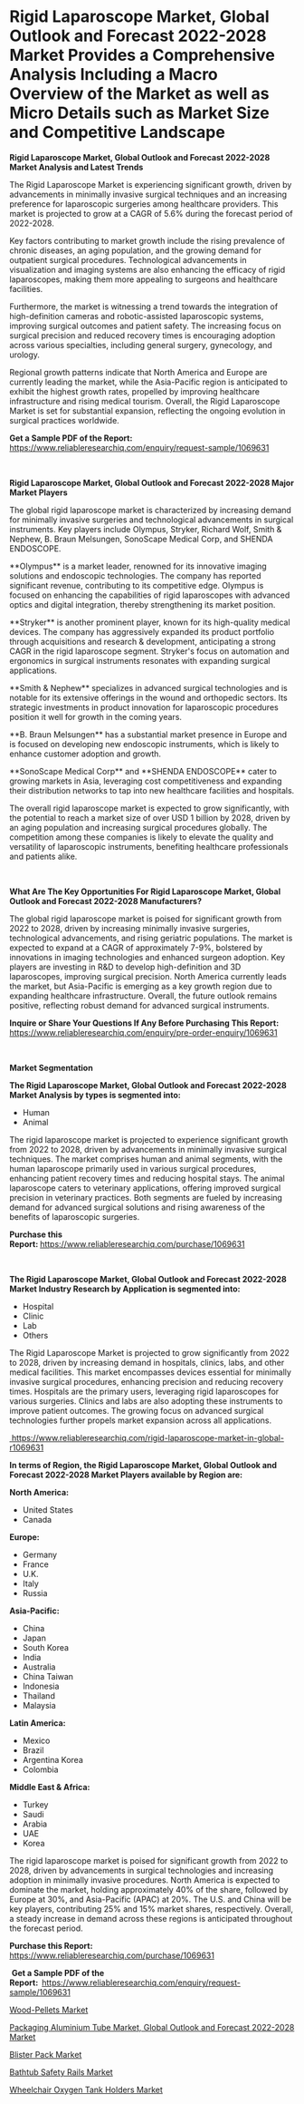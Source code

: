 <p><h1>Rigid Laparoscope Market, Global Outlook and Forecast 2022-2028 Market Provides a Comprehensive Analysis Including a Macro Overview of the Market as well as Micro Details such as Market Size and Competitive Landscape</h1></p><p><strong>Rigid Laparoscope Market, Global Outlook and Forecast 2022-2028 Market Analysis and Latest Trends</strong></p>
<p><p>The Rigid Laparoscope Market is experiencing significant growth, driven by advancements in minimally invasive surgical techniques and an increasing preference for laparoscopic surgeries among healthcare providers. This market is projected to grow at a CAGR of 5.6% during the forecast period of 2022-2028. </p><p>Key factors contributing to market growth include the rising prevalence of chronic diseases, an aging population, and the growing demand for outpatient surgical procedures. Technological advancements in visualization and imaging systems are also enhancing the efficacy of rigid laparoscopes, making them more appealing to surgeons and healthcare facilities.</p><p>Furthermore, the market is witnessing a trend towards the integration of high-definition cameras and robotic-assisted laparoscopic systems, improving surgical outcomes and patient safety. The increasing focus on surgical precision and reduced recovery times is encouraging adoption across various specialties, including general surgery, gynecology, and urology.</p><p>Regional growth patterns indicate that North America and Europe are currently leading the market, while the Asia-Pacific region is anticipated to exhibit the highest growth rates, propelled by improving healthcare infrastructure and rising medical tourism. Overall, the Rigid Laparoscope Market is set for substantial expansion, reflecting the ongoing evolution in surgical practices worldwide.</p></p>
<p><strong>Get a Sample PDF of the Report:&nbsp;</strong> <a href="https://www.reliableresearchiq.com/enquiry/request-sample/1069631">https://www.reliableresearchiq.com/enquiry/request-sample/1069631</a></p>
<p>&nbsp;</p>
<p><strong>Rigid Laparoscope Market, Global Outlook and Forecast 2022-2028 Major Market Players</strong></p>
<p><p>The global rigid laparoscope market is characterized by increasing demand for minimally invasive surgeries and technological advancements in surgical instruments. Key players include Olympus, Stryker, Richard Wolf, Smith & Nephew, B. Braun Melsungen, SonoScape Medical Corp, and SHENDA ENDOSCOPE.</p><p>**Olympus** is a market leader, renowned for its innovative imaging solutions and endoscopic technologies. The company has reported significant revenue, contributing to its competitive edge. Olympus is focused on enhancing the capabilities of rigid laparoscopes with advanced optics and digital integration, thereby strengthening its market position.</p><p>**Stryker** is another prominent player, known for its high-quality medical devices. The company has aggressively expanded its product portfolio through acquisitions and research & development, anticipating a strong CAGR in the rigid laparoscope segment. Stryker's focus on automation and ergonomics in surgical instruments resonates with expanding surgical applications.</p><p>**Smith & Nephew** specializes in advanced surgical technologies and is notable for its extensive offerings in the wound and orthopedic sectors. Its strategic investments in product innovation for laparoscopic procedures position it well for growth in the coming years.</p><p>**B. Braun Melsungen** has a substantial market presence in Europe and is focused on developing new endoscopic instruments, which is likely to enhance customer adoption and growth.</p><p>**SonoScape Medical Corp** and **SHENDA ENDOSCOPE** cater to growing markets in Asia, leveraging cost competitiveness and expanding their distribution networks to tap into new healthcare facilities and hospitals.</p><p>The overall rigid laparoscope market is expected to grow significantly, with the potential to reach a market size of over USD 1 billion by 2028, driven by an aging population and increasing surgical procedures globally. The competition among these companies is likely to elevate the quality and versatility of laparoscopic instruments, benefiting healthcare professionals and patients alike.</p></p>
<p>&nbsp;</p>
<p><strong>What Are The Key Opportunities For Rigid Laparoscope Market, Global Outlook and Forecast 2022-2028 Manufacturers?</strong></p>
<p><p>The global rigid laparoscope market is poised for significant growth from 2022 to 2028, driven by increasing minimally invasive surgeries, technological advancements, and rising geriatric populations. The market is expected to expand at a CAGR of approximately 7-9%, bolstered by innovations in imaging technologies and enhanced surgeon adoption. Key players are investing in R&D to develop high-definition and 3D laparoscopes, improving surgical precision. North America currently leads the market, but Asia-Pacific is emerging as a key growth region due to expanding healthcare infrastructure. Overall, the future outlook remains positive, reflecting robust demand for advanced surgical instruments.</p></p>
<p><strong>Inquire or Share Your Questions If Any Before Purchasing This Report:</strong> <a href="https://www.reliableresearchiq.com/enquiry/pre-order-enquiry/1069631">https://www.reliableresearchiq.com/enquiry/pre-order-enquiry/1069631</a></p>
<p>&nbsp;</p>
<p><strong>Market Segmentation</strong></p>
<p><strong>The Rigid Laparoscope Market, Global Outlook and Forecast 2022-2028 Market Analysis by types is segmented into:</strong></p>
<p><ul><li>Human</li><li>Animal</li></ul></p>
<p><p>The rigid laparoscope market is projected to experience significant growth from 2022 to 2028, driven by advancements in minimally invasive surgical techniques. The market comprises human and animal segments, with the human laparoscope primarily used in various surgical procedures, enhancing patient recovery times and reducing hospital stays. The animal laparoscope caters to veterinary applications, offering improved surgical precision in veterinary practices. Both segments are fueled by increasing demand for advanced surgical solutions and rising awareness of the benefits of laparoscopic surgeries.</p></p>
<p><strong>Purchase this Report:&nbsp;</strong><a href="https://www.reliableresearchiq.com/purchase/1069631">https://www.reliableresearchiq.com/purchase/1069631</a></p>
<p>&nbsp;</p>
<p><strong>The Rigid Laparoscope Market, Global Outlook and Forecast 2022-2028 Market Industry Research by Application is segmented into:</strong></p>
<p><ul><li>Hospital</li><li>Clinic</li><li>Lab</li><li>Others</li></ul></p>
<p><p>The Rigid Laparoscope Market is projected to grow significantly from 2022 to 2028, driven by increasing demand in hospitals, clinics, labs, and other medical facilities. This market encompasses devices essential for minimally invasive surgical procedures, enhancing precision and reducing recovery times. Hospitals are the primary users, leveraging rigid laparoscopes for various surgeries. Clinics and labs are also adopting these instruments to improve patient outcomes. The growing focus on advanced surgical technologies further propels market expansion across all applications.</p></p>
<p><a href="https://www.reliableresearchiq.com/rigid-laparoscope-market-in-global-r1069631">&nbsp;https://www.reliableresearchiq.com/rigid-laparoscope-market-in-global-r1069631</a></p>
<p><strong>In terms of Region, the Rigid Laparoscope Market, Global Outlook and Forecast 2022-2028 Market Players available by Region are:</strong></p>
<p>
    <p> <strong> North America: </strong>
        <ul>
            <li>United States</li>
            <li>Canada</li>
        </ul>
        </p> 
    <p> <strong> Europe: </strong>
        <ul>
            <li>Germany</li>
            <li>France</li>
            <li>U.K.</li>
            <li>Italy</li>
            <li>Russia</li>
        </ul>
        </p> 
    <p> <strong> Asia-Pacific: </strong>
        <ul>
            <li>China</li>
            <li>Japan</li>
            <li>South Korea</li>
            <li>India</li>
            <li>Australia</li>
            <li>China Taiwan</li>
            <li>Indonesia</li>
            <li>Thailand</li>
            <li>Malaysia</li>
        </ul>
        </p> 
    <p> <strong> Latin America: </strong>
        <ul>
            <li>Mexico</li>
            <li>Brazil</li>
            <li>Argentina Korea</li>
            <li>Colombia</li>
        </ul>
        </p> 
    <p> <strong> Middle East & Africa: </strong>
        <ul>
            <li>Turkey</li>
            <li>Saudi</li>
            <li>Arabia</li>
            <li>UAE</li>
            <li>Korea</li>
        </ul>
    </p>
    </p>
<p><p>The rigid laparoscope market is poised for significant growth from 2022 to 2028, driven by advancements in surgical technologies and increasing adoption in minimally invasive procedures. North America is expected to dominate the market, holding approximately 40% of the share, followed by Europe at 30%, and Asia-Pacific (APAC) at 20%. The U.S. and China will be key players, contributing 25% and 15% market shares, respectively. Overall, a steady increase in demand across these regions is anticipated throughout the forecast period.</p></p>
<p><strong>Purchase this Report: </strong><a href="https://www.reliableresearchiq.com/purchase/1069631">https://www.reliableresearchiq.com/purchase/1069631</a></p>
<p>&nbsp;<strong>Get a Sample PDF of the Report:&nbsp;&nbsp;</strong><a href="https://www.reliableresearchiq.com/enquiry/request-sample/1069631">https://www.reliableresearchiq.com/enquiry/request-sample/1069631</a></p>
<p><strong></strong></p>
<p><p><a href="https://www.linkedin.com/pulse/wood-pellets-industry-sector-new-technologies-market-impact-sg9de?trackingId=BTL7s1LXQkiwZyWkWHiyZA%3D%3D">Wood-Pellets Market</a></p><p><a href="https://github.com/RogerBennett414/Market-Research-Report-List-1/blob/main/packaging-aluminium-tube-market-global-outlook-and-forecast-2022-2028-market.md">Packaging Aluminium Tube Market, Global Outlook and Forecast 2022-2028 Market</a></p><p><a href="https://issuu.com/reportprime-2/docs/blister-pack-market-size-2030.pptx_58ff3db8d5f75a">Blister Pack Market</a></p><p><a href="https://medium.com/@foxworth8231/global-bathtub-safety-rails-market-sector-2024-2031-market-metrics-and-market-strategic-insights-6c908dee2368">Bathtub Safety Rails Market</a></p><p><a href="https://medium.com/@foxworth8231/the-global-wheelchair-oxygen-tank-holders-market-is-projected-to-experience-an-annual-growth-rate-5d2203165269">Wheelchair Oxygen Tank Holders Market</a></p></p>